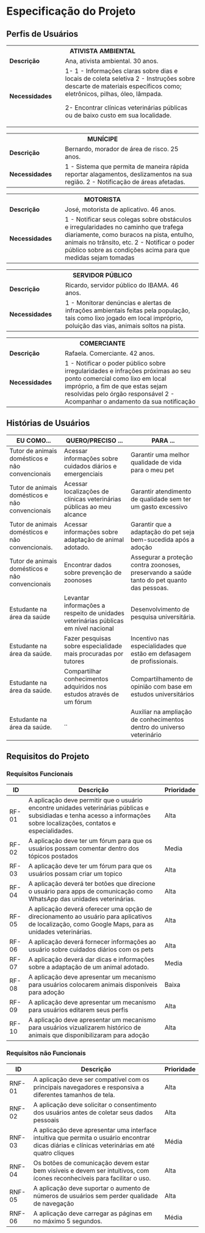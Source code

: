 # Especificação do Projeto

## Perfis de Usuários

<table>
<tbody>
<tr align=center>
<th colspan="2"> ATIVISTA AMBIENTAL</th>
</tr>
<tr>
<td width="150px"><b>Descrição</b></td> 
<td width="600px">Ana, ativista ambiental. 30 anos.</td>
</tr>
<tr>
<td><b>Necessidades</b></td>
<td>1- 1 - Informações claras sobre dias e locais de coleta seletiva
2 - Instruções sobre descarte de materiais específicos como; eletrônicos, pilhas, óleo, lâmpada. 

2- Encontrar clínicas veterinárias públicas ou de baixo custo em sua localidade. </td>
</tr>
</tbody>
</table>

<table> 
<tbody>
<tr align=center>
<th colspan="2">  MUNÍCIPE </th>
</tr>
<tr>
<td width="150px"><b>Descrição</b></td>
<td width="600px">Bernardo, morador de área de risco. 25 anos. </td>
</tr>
<tr>
<td><b>Necessidades</b></td>
<td>1 -  Sistema que permita de maneira rápida  reportar alagamentos, deslizamentos na sua região.
2 - Notificação de áreas afetadas.</td>
</tr>
</tbody>
</table>

<table> 
<tbody>
<tr align=center>
<th colspan="2">  MOTORISTA </th>
</tr>
<tr>
<td width="150px"><b>Descrição</b></td>
<td width="600px">José, motorista de aplicativo. 46 anos. </td>
</tr>
<tr>
<td><b>Necessidades</b></td>
<td>1 - Notificar seus colegas sobre obstáculos e irregularidades no caminho que trafega diariamente, como buracos na pista, entulho, animais no trânsito, etc.
2 - Notificar o poder público sobre as condições acima para que medidas sejam tomadas</td>
</tr>
</tbody>
</table>

<table> 
<tbody>
<tr align=center>
<th colspan="2">  SERVIDOR PÚBLICO </th>
</tr>
<tr>
<td width="150px"><b>Descrição</b></td>
<td width="600px">Ricardo, servidor público do IBAMA. 46 anos. </td>
</tr>
<tr>
<td><b>Necessidades</b></td>
<td>1 - Monitorar denúncias e alertas de infrações ambientais feitas pela população, tais como lixo jogado em local impróprio, poluição das vias, animais soltos na pista.</td>
</tr>
</tbody>
</table>

<table> 
<tbody>
<tr align=center>
<th colspan="2">  COMERCIANTE </th>
</tr>
<tr>
<td width="150px"><b>Descrição</b></td>
<td width="600px">Rafaela. Comerciante. 42 anos. </td>
</tr>
<tr>
<td><b>Necessidades</b></td>
<td>1 - Notificar o poder público sobre irregularidades e infrações próximas ao seu ponto comercial como lixo em local impróprio, a fim de que estas sejam resolvidas pelo órgão responsável
2 - Acompanhar o andamento da sua notificação</td>
</tr>
</tbody>
</table>

## Histórias de Usuários


|EU COMO...   | QUERO/PRECISO ...  |PARA ...                 |
|--------------------|---------------------------|----------------------------------|
| Tutor de animais domésticos e não convencionais                | Acessar informações sobre cuidados diários e emergenciais                       | Garantir uma melhor qualidade de vida para o meu pet                              |
| Tutor de animais domésticos e não convencionais                | Acessar localizações de clínicas veterinárias públicas ao meu alcance                       | Garantir atendimento de qualidade sem ter um gasto excessivo                               |
| Tutor de animais domésticos e não convencionais.                 | Acessar informações sobre adaptação de animal adotado.                        | Garantir que a adaptação do pet seja bem-sucedida após a adoção                              |
| Tutor de animais domésticos e não convencionais                | Encontrar dados sobre prevenção de zoonoses                       | Assegurar a proteção contra zoonoses, preservando a saúde tanto do pet quanto das pessoas.                               |
| Estudante na área da saúde                | Levantar informações a respeito de unidades veterinárias públicas em nível nacional                       | Desenvolvimento de pesquisa universitária.                               |
| Estudante na área da saúde.                | Fazer pesquisas sobre especialidade mais procuradas por tutores                       | Incentivo nas especialidades que estão em defasagem de profissionais.                              |
| Estudante na área da saúde.                 | Compartilhar conhecimentos adquiridos nos estudos através de um fórum                       | Compartilhamento de opinião com base em estudos universitários                              |
| Estudante na área da saúde.                 | ..                      | Auxiliar na ampliação de conhecimentos dentro do universo veterinário                              |



## Requisitos do Projeto



### Requisitos Funcionais



|ID    | Descrição                | Prioridade |
|-------|---------------------------------|----|
| RF-01 | A aplicação deve permitir que o usuário encontre unidades veterinárias públicas e subsidiadas e tenha acesso a informações sobre localizações, contatos e especialidades.   | Alta   | 
| RF-02 | A aplicação deve ter um fórum para que os usuários possam comentar dentro dos tópicos postados                   |Media |
| RF-03 | A aplicação deve ter um fórum para que os usuários possam criar um topico                      | Alta  |
| RF-04 | A aplicação deverá ter botões que direcione o usuário para apps de comunicação como WhatsApp das unidades veterinárias.                  | Alta  |
| RF-05 | A aplicação deverá oferecer uma opção de direcionamento ao usuário para aplicativos de localização, como Google Maps, para as unidades veterinárias.                   | Alta  |
| RF-06 | A aplicação deverá fornecer informações ao usuário sobre cuidados diários com os pets                    |Alta   |
| RF-07 | A aplicação deverá dar dicas e informações sobre a adaptação de um animal adotado.                    |Media   |
| RF-08 | A aplicação deve apresentar um mecanismo para usuários colocarem animais disponíveis para adoção| Baixa   |
| RF-09 | A aplicação deve apresentar um mecanismo para usuários editarem seus perfis | Alta  |
| RF-10 | A aplicação deve apresentar um mecanismo para usuários vizualizarem histórico de animais que disponibilizaram para adoção  | Alta  |



### Requisitos não Funcionais


|ID      | Descrição               |Prioridade |
|--------|-------------------------|----|
| RNF-01 |  A aplicação deve ser compatível com os principais navegadores e responsiva a diferentes tamanhos de tela.                 | Alta   | 
| RNF-02 |  A aplicação deve solicitar o consentimento dos usuários antes de coletar seus dados pessoais                   | Alta  |
| RNF-03 |  A aplicação deve apresentar uma interface intuitiva que permita o usuário encontrar dicas diárias e clínicas veterinárias em até quatro cliques                   | Média   |
| RNF-04 | Os botões de comunicação devem estar bem visíveis e devem ser intuitivos, com ícones reconhecíveis para facilitar o uso.                    | Alta  |
| RNF-05 |  A aplicação deve suportar o aumento de números de usuários sem perder qualidade de navegação                   | Alta  |
| RNF-06 | A aplicação deve carregar as páginas em no máximo 5 segundos.                   | Média   |



